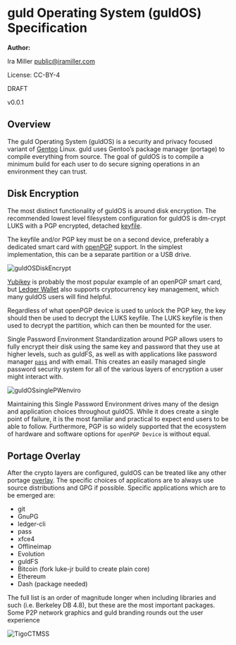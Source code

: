 # guld Operating System (guldOS) Specification

**Author:** 

Ira Miller <public@iramiller.com>

License: CC-BY-4

DRAFT

v0.0.1

## Overview

The guld Operating System (guldOS) is a security and privacy focused variant of [Gentoo](http://gentoo.org/) Linux. guld uses Gentoo’s package manager (portage) to compile everything from source. The goal of guldOS is to compile a minimum build for each user to do secure signing operations in an environment they can trust.

## Disk Encryption

The most distinct functionality of guldOS is around disk encryption. The recommended lowest level filesystem configuration for guldOS is dm-crypt LUKS with a PGP encrypted, detached [keyfile](https://wiki.gentoo.org/wiki/Dm-crypt_full_disk_encryption).

The keyfile and/or PGP key must be on a second device, preferably a dedicated smart card with [openPGP](http://openpgp.org/) support. In the simplest implementation, this can be a separate partition or a USB drive.

![guldOSDiskEncrypt](/img/guldOS_DiscEncryption.jpg)

[Yubikey](http://yubico.com/) is probably the most popular example of an openPGP smart card, but [Ledger Wallet](https://www.ledgerwallet.com/) also supports cryptocurrency key management, which many guldOS users will find helpful.

Regardless of what openPGP device is used to unlock the PGP key, the key should then be used to decrypt the LUKS keyfile. The LUKS keyfile is then used to decrypt the partition, which can then be mounted for the user.

Single Password Environment
Standardization around PGP allows users to fully encrypt their disk using the same key and password that they use at higher levels, such as guldFS, as well as with applications like password manager [`pass`](https://www.passwordstore.org/) and with email. This creates an easily managed single password security system for all of the various layers of encryption a user might interact with.

![guldOSsinglePWenviro](/img/guldOS_SinglePwEnviroment.jpg)

Maintaining this Single Password Environment drives many of the design and application choices throughout guldOS. While it does create a single point of failure, it is the most familiar and practical to expect end users to be able to follow. Furthermore, PGP is so widely supported that the ecosystem of hardware and software options for `openPGP Device` is without equal.

## Portage Overlay

After the crypto layers are configured, guldOS can be treated like any other portage [overlay](https://overlays.gentoo.org/). The specific choices of applications are to always use source distributions and GPG if possible. Specific applications which are to be emerged are:
 * git
 * GnuPG
 * ledger-cli
 * pass
 * xfce4
 * Offlineimap
 * Evolution
 * guldFS
 * Bitcoin (fork luke-jr build to create plain core)
 * Ethereum
 * Dash (package needed)

The full list is an order of magnitude longer when including libraries and such (i.e. Berkeley DB 4.8), but these are the most important packages. Some P2P network graphics and guld branding rounds out the user experience

![TigoCTMSS](/img/TigoCTM_prototypeSS.jpg)

